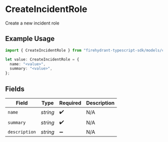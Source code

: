 # CreateIncidentRole

Create a new incident role

## Example Usage

```typescript
import { CreateIncidentRole } from "firehydrant-typescript-sdk/models/components";

let value: CreateIncidentRole = {
  name: "<value>",
  summary: "<value>",
};
```

## Fields

| Field              | Type               | Required           | Description        |
| ------------------ | ------------------ | ------------------ | ------------------ |
| `name`             | *string*           | :heavy_check_mark: | N/A                |
| `summary`          | *string*           | :heavy_check_mark: | N/A                |
| `description`      | *string*           | :heavy_minus_sign: | N/A                |